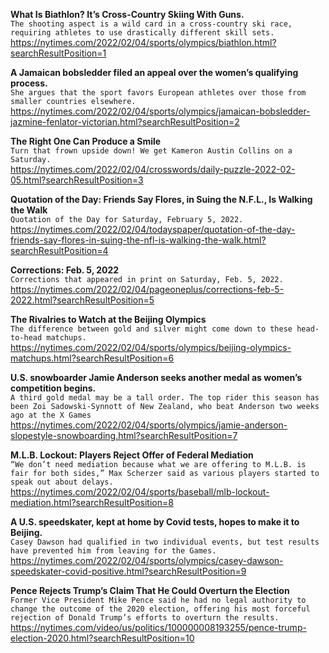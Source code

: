 **What Is Biathlon? It’s Cross-Country Skiing With Guns.**\
`The shooting aspect is a wild card in a cross-country ski race, requiring athletes to use drastically different skill sets.`\
https://nytimes.com/2022/02/04/sports/olympics/biathlon.html?searchResultPosition=1

**A Jamaican bobsledder filed an appeal over the women’s qualifying process.**\
`She argues that the sport favors European athletes over those from smaller countries elsewhere.`\
https://nytimes.com/2022/02/04/sports/olympics/jamaican-bobsledder-jazmine-fenlator-victorian.html?searchResultPosition=2

**The Right One Can Produce a Smile**\
`Turn that frown upside down! We get Kameron Austin Collins on a Saturday.`\
https://nytimes.com/2022/02/04/crosswords/daily-puzzle-2022-02-05.html?searchResultPosition=3

**Quotation of the Day: Friends Say Flores, in Suing the N.F.L., Is Walking the Walk**\
`Quotation of the Day for Saturday, February 5, 2022.`\
https://nytimes.com/2022/02/04/todayspaper/quotation-of-the-day-friends-say-flores-in-suing-the-nfl-is-walking-the-walk.html?searchResultPosition=4

**Corrections: Feb. 5, 2022**\
`Corrections that appeared in print on Saturday, Feb. 5, 2022.`\
https://nytimes.com/2022/02/04/pageoneplus/corrections-feb-5-2022.html?searchResultPosition=5

**The Rivalries to Watch at the Beijing Olympics**\
`The difference between gold and silver might come down to these head-to-head matchups.`\
https://nytimes.com/2022/02/04/sports/olympics/beijing-olympics-matchups.html?searchResultPosition=6

**U.S. snowboarder Jamie Anderson seeks another medal as women’s competition begins.**\
`A third gold medal may be a tall order. The top rider this season has been Zoi Sadowski-Synnott of New Zealand, who beat Anderson two weeks ago at the X Games`\
https://nytimes.com/2022/02/04/sports/olympics/jamie-anderson-slopestyle-snowboarding.html?searchResultPosition=7

**M.L.B. Lockout: Players Reject Offer of Federal Mediation**\
`“We don’t need mediation because what we are offering to M.L.B. is fair for both sides,” Max Scherzer said as various players started to speak out about delays.`\
https://nytimes.com/2022/02/04/sports/baseball/mlb-lockout-mediation.html?searchResultPosition=8

**A U.S. speedskater, kept at home by Covid tests, hopes to make it to Beijing.**\
`Casey Dawson had qualified in two individual events, but test results have prevented him from leaving for the Games.`\
https://nytimes.com/2022/02/04/sports/olympics/casey-dawson-speedskater-covid-positive.html?searchResultPosition=9

**Pence Rejects Trump’s Claim That He Could Overturn the Election**\
`Former Vice President Mike Pence said he had no legal authority to change the outcome of the 2020 election, offering his most forceful rejection of Donald Trump’s efforts to overturn the results.`\
https://nytimes.com/video/us/politics/100000008193255/pence-trump-election-2020.html?searchResultPosition=10

